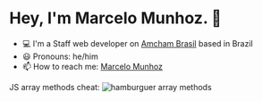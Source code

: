 # Hey, I'm Marcelo Munhoz. :metal:

- :computer: I'm a Staff web developer on [Amcham Brasil](https://www.amcham.com.br) based in Brazil
- :smiley: Pronouns: he/him
- :mailbox: How to reach me: [Marcelo Munhoz](https://marcelomunhoz.com)

JS array methods cheat:
![hamburguer array methods](https://media.licdn.com/dms/image/C5622AQH4upb5UeorBQ/feedshare-shrink_1280/0/1673264086098?e=1676505600&v=beta&t=GRNu5mFntrBzHZ1exkouBks9cHvvshFage4mJ-1NWhU)
